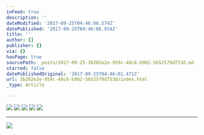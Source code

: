 ```yaml
---
inFeed: true
description: ''
dateModified: '2017-09-25T04:46:06.574Z'
datePublished: '2017-09-25T04:46:06.934Z'
title: ''
author: []
publisher: {}
via: {}
hasPage: true
sourcePath: _posts/2017-09-25-3b202e2e-959c-48c6-b902-5652579d753d.md
starred: false
datePublishedOriginal: '2017-09-25T04:46:01.471Z'
url: 3b202e2e-959c-48c6-b902-5652579d753d/index.html
_type: Article

---
```

![](https://the-grid-user-content.s3-us-west-2.amazonaws.com/e51a98e7-6290-4064-9759-4a6fd00d37dc.jpg)
![](https://the-grid-user-content.s3-us-west-2.amazonaws.com/03687b86-2850-4f88-b9ec-db019cd502aa.jpg)
![](https://the-grid-user-content.s3-us-west-2.amazonaws.com/019043fd-eca5-4db3-bb9a-67eadd9b035f.jpg)
![](https://the-grid-user-content.s3-us-west-2.amazonaws.com/3c733544-99fa-405f-b5e8-18b2f8e2b9d4.jpg)
![](https://the-grid-user-content.s3-us-west-2.amazonaws.com/28b5e5a9-f6fb-4a99-9585-00af7acd9567.jpg)

---

![](https://the-grid-user-content.s3-us-west-2.amazonaws.com/e92653d4-f7df-42df-82a0-34473bc4ab57.jpg)